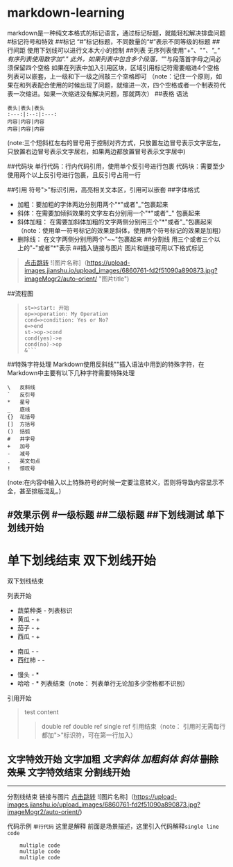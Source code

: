 # markdown-learning
markdown是一种纯文本格式的标记语言，通过标记标题，就能轻松解决排盘问题
#标记符号和特效
##标记
“#”标记标题，不同数量的“#”表示不同等级的标题
##行间距
使用下划线可以进行文本大小的控制
##列表
无序列表使用"+"、"*"、"_"
有序列表使用数字加"."
此外，如果列表中包含多个段落，"*"与段落首字母之间必须保留四个空格
如果在列表中加入引用区块，区域引用标记符需要缩进4个空格
列表可以嵌套，上一级和下一级之间敲三个空格即可
（note：记住一个原则，如果在和列表配合使用的时候出现了问题，就缩进一次，四个空格或者一个制表符代表一次缩进。如果一次缩进没有解决问题，那就两次）
##表格
语法
```
表头|表头|表头
:---:|:--:|:---:
内容|内容|内容
内容|内容|内容
```
(note:三个短斜杠左右的冒号用于控制对齐方式，只放置左边冒号表示文字居左，只放置右边冒号表示文字居右，如果两边都放置冒号表示文字居中)

##代码块
单行代码：行内代码引用，使用单个反引号进行包裹
代码块：需要至少使用两个以上反引号进行包裹，且反引号占用一行

##引用
符号">"标识引用，高亮相关文本区，引用可以嵌套
##字体格式
*    加粗：要加粗的字体两边分别用两个"*"或者"_"包裹起来
*    斜体：在需要加倾斜效果的文字左右分别用一个"*"或者"_" 包裹起来
*    斜体加粗： 在需要加斜体加粗的文字两侧分别用三个"*"或者"_"包裹起来
    （note：使用单一符号标记的效果是斜体，使用两个符号标记的效果是加粗）
*    删除线： 在文字两侧分别用两个"~~"包裹起来
##分割线
用三个或者三个以上的"-"或者"*"表示
##插入链接与图片
图片和链接可用以下格式标记
> [点击跳转](https://www.baidu.com "链接title")
> ![图片名称]（https://upload-images.jianshu.io/upload_images/6860761-fd2f51090a890873.jpg?imageMogr2/auto-orient/ "图片title")

##流程图
>```flow
>st=>start: 开始
>op=>operation: My Operation
>cond=>condition: Yes or No?
>e=>end
>st->op->cond
>cond(yes)->e
>cond(no)->op
>&```

##特殊字符处理
Markdown使用反斜线"\"插入语法中用到的特殊字符，在Markdown中主要有以下几种字符需要特殊处理
```
\   反斜线
`   反引号
*   星号
_   底线
{}  花括号
[]  方括号
()  括弧
#   井字号
+   加号
-   减号
.   英文句点
!   惊叹号
```
(note:在内容中输入以上特殊符号的时候一定要注意转义，否则将导致内容显示不全，甚至排版混乱。)



#效果示例
#一级标题
##二级标题
##下划线测试
单下划线开始
------------
单下划线结束
双下划线开始
===========
双下划线结束

列表开始
+ 蔬菜种类 - 列表标识
+ 黄瓜   -     +
+ 茄子    -      +
+ 西瓜     -   +
- 南瓜      -                -
- 西红柿     -               -
* 馒头    -    *
* 哈哈     -    *
列表结束（note： 列表单行无论加多少空格都不识别）

引用开始
> test content
>> double ref
>>double ref
> single ref
引用结束（note： 引用时无需每行都加">"标识符，可在第一行加入）

文字特效开始
**文字加粗**
*文字斜体*
***加粗斜体***
_斜体_
~~删除效果~~
文字特效结束
分割线开始
----
***
分割线结束
链接与图片
[点击跳转](https://www.baidu.com)
![图片名称]（https://upload-images.jianshu.io/upload_images/6860761-fd2f51090a890873.jpg?imageMogr2/auto-orient/)

代码示例
`单行代码` 这里是解释
前面是场景描述，这里引入代码解释`single line code`

```
    multiple code
    multiple code
    multiple code
```







